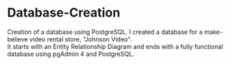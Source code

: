 # Database-Creation
Creation of a database using PostgreSQL.  I created a database for a make-believe video rental store, "Johnson Video".  
It starts with an Entity Relationship Diagram and ends with a fully functional database using pgAdmin 4 and PostgreSQL.
